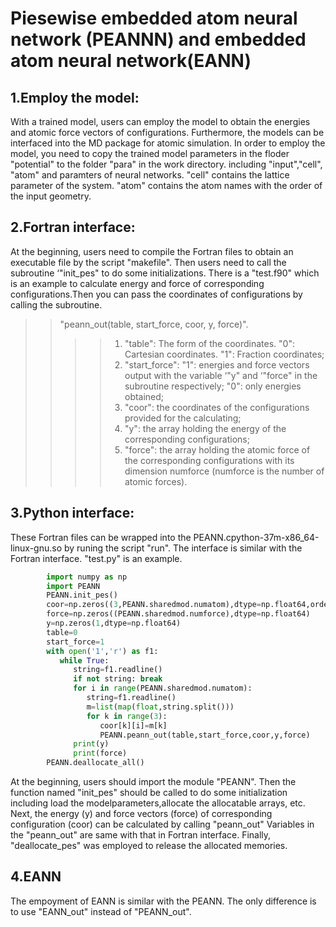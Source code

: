 Piesewise embedded atom neural network (PEANNN) and embedded atom neural network(EANN)
===========
1.Employ the model:
---------------
With a trained model, users can employ the model to obtain the energies and atomic force vectors of configurations. Furthermore, the models can be interfaced into the MD package for atomic simulation. In order to employ the model, you need to copy the trained model parameters in the floder "potential" to the folder "para" in the work directory.  including "input","cell", "atom" and paramters of neural networks. "cell" contains the lattice parameter of the system. "atom" contains the atom names with the order of the input geometry.<br>

2.Fortran interface:
------------------
At the beginning, users need to compile the Fortran files to obtain an executable file by the script "makefile". Then users need to call the subroutine ‘"init_pes" to do some initializations. There is a "test.f90" which is an example to calculate energy and force of corresponding configurations.Then you can pass the coordinates of configurations by calling the subroutine.<br>
>>"peann_out(table, start_force, coor, y, force)".<br>
>>>>1. "table": The form of the coordinates. "0": Cartesian coordinates. "1": Fraction coordinates; <br>
>>>>2. "start_force": "1": energies and force vectors output with the variable ‘"y" and ‘"force" in the subroutine respectively; "0": only energies obtained;<br>
>>>>3. "coor": the coordinates of the configurations provided for the calculating;<br>
>>>>4. "y": the array holding the energy of the corresponding configurations; <br>
>>>>5. "force": the array holding the atomic force of the corresponding configurations with its dimension numforce (numforce is the number of atomic forces).<br>

3.Python interface:
-----------------------
These Fortran files can be wrapped into the PEANN.cpython-37m-x86_64-linux-gnu.so by runing the script "run". The interface is similar with the Fortran interface. "test.py" is an example.<br>
```python
		import numpy as np 
		import PEANN 
		PEANN.init_pes()
		coor=np.zeros((3,PEANN.sharedmod.numatom),dtype=np.float64,order="F")
		force=np.zeros((PEANN.sharedmod.numforce),dtype=np.float64)
		y=np.zeros(1,dtype=np.float64)
		table=0
		start_force=1
		with open('1','r') as f1:
		   while True:
		      string=f1.readline()
		      if not string: break
		      for i in range(PEANN.sharedmod.numatom):
		         string=f1.readline()
		         m=list(map(float,string.split()))
		         for k in range(3):
		            coor[k][i]=m[k]
		            PEANN.peann_out(table,start_force,coor,y,force)
		      print(y)
		      print(force)
		PEANN.deallocate_all()
```
At the beginning, users should import the module "PEANN". Then the function named "init_pes" should be called to do some initialization including load the modelparameters,allocate the allocatable arrays, etc. Next, the energy (y) and force vectors (force) of corresponding configuration (coor) can be calculated by calling "peann_out" Variables in the "peann_out" are same with that in Fortran interface. Finally, "deallocate_pes" was employed to release the allocated memories.

4.EANN
-----------------------------------
The empoyment of EANN is similar with the PEANN. The only difference is to use "EANN_out" instead of "PEANN_out".
